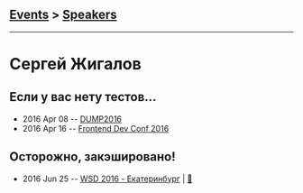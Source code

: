 ## [Events](../README.md) > [Speakers](../speakers.md)
---

# Сергей Жигалов

## Если у вас нету тестов…
- 2016 Apr 08 -- [DUMP2016](https://www.youtube.com/watch?v=L7FzfkVJJJc)    
- 2016 Apr 16 -- [Frontend Dev Conf 2016](https://www.youtube.com/watch?v=Or9AFLFYUuA&t=2s)    
## Осторожно, закэшировано!
- 2016 Jun 25 -- [WSD 2016 - Екатеринбург](https://www.youtube.com/watch?v=LAnjcuGtcGA)  | [:notebook:](https://wsd.events/2016/06/25/pres/beware-cached/)  
